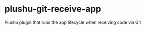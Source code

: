 plushu-git-receive-app
======================

Plushu plugin that runs the app lifecycle when receiving code via Git
